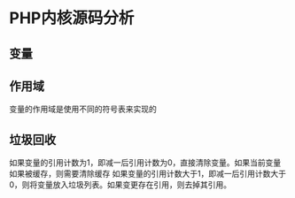 # PHP内核源码分析

## 变量

## 作用域

变量的作用域是使用不同的符号表来实现的

## 垃圾回收

如果变量的引用计数为1，即减一后引用计数为0，直接清除变量。如果当前变量如果被缓存，则需要清除缓存 
如果变量的引用计数大于1，即减一后引用计数大于0，则将变量放入垃圾列表。如果变更存在引用，则去掉其引用。 